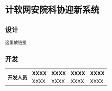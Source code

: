 # 计软网安院科协迎新系统
## 设计
这里放链接
## 开发
<table>
<tr>
<th rowspan="2">开发人员</th>
<th>XXXX</th>
<th>XXXX</th>
<th>XXXX</th>
<th>XXXX</th>
</tr>
<tr>
<td>XXXX</td>
<td>XXXX</td>
<td>XXXX</td>
<td>XXXX</td>
</tr>
</table>